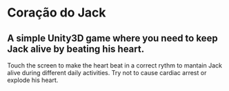 # Coração do Jack
## A simple Unity3D game where you need to keep Jack alive by beating his heart.
Touch the screen to make the heart beat in a correct rythm to mantain Jack alive during different daily activities. 
Try not to cause cardiac arrest or explode his heart.

